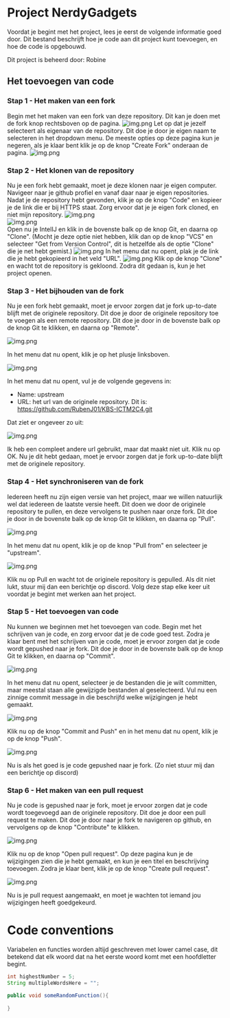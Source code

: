 # Project NerdyGadgets
Voordat je begint met het project, lees je eerst de volgende informatie goed door.
Dit bestand beschrijft hoe je code aan dit project kunt toevoegen, en hoe de code is opgebouwd.

Dit project is beheerd door: Robine 

## Het toevoegen van code

### Stap 1 - Het maken van een fork

Begin met het maken van een fork van deze repository. Dit kan je doen met de fork knop rechtsboven op de pagina.
![img.png](src/main/resources/readmeImages/img.png)
Let op dat je jezelf selecteert als eigenaar van de repository. Dit doe je door je eigen naam te selecteren in het dropdown menu.
De meeste opties op deze pagina kun je negeren, als je klaar bent klik je op de knop "Create Fork" onderaan de pagina.
![img.png](src/main/resources/readmeImages/createFork.png)

### Stap 2 - Het klonen van de repository

Nu je een fork hebt gemaakt, moet je deze klonen naar je eigen computer. 
Navigeer naar je github profiel en vanaf daar naar je eigen repositories.
Nadat je de repository hebt gevonden, klik je op de knop "Code" en kopieer je de link die er bij HTTPS staat.
Zorg ervoor dat je je eigen fork cloned, en niet mijn repository.
![img.png](src/main/resources/readmeImages/urlKopieëren.png) \
![img.png](src/main/resources/readmeImages/https.png) \
Open nu je IntelIJ en klik in de bovenste balk op de knop Git, en daarna op "Clone". (Mocht je deze optie niet hebben, 
klik dan op de knop "VCS" en selecteer "Get from Version Control", dit is hetzelfde als de optie "Clone" die je net hebt gemist.)
![img.png](src/main/resources/readmeImages/clone.png)
In het menu dat nu opent, plak je de link die je hebt gekopieerd in het veld "URL".
![img.png](src/main/resources/readmeImages/cloneurl.png)
Klik op de knop "Clone" en wacht tot de repository is gekloond.
Zodra dit gedaan is, kun je het project openen.

### Stap 3 - Het bijhouden van de fork

Nu je een fork hebt gemaakt, moet je ervoor zorgen dat je fork up-to-date blijft met de originele repository.
Dit doe je door de originele repository toe te voegen als een remote repository.
Dit doe je door in de bovenste balk op de knop Git te klikken, en daarna op "Remote".

![img.png](src/main/resources/readmeImages/manageRemotes.png)

In het menu dat nu opent, klik je op het plusje linksboven.

![img.png](src/main/resources/readmeImages/plusje.png) 

In het menu dat nu opent, vul je de volgende gegevens in:
- Name: upstream 
- URL: het url van de originele repository. Dit is: https://github.com/RubenJ01/KBS-ICTM2C4.git

Dat ziet er ongeveer zo uit: 

![img.png](src/main/resources/readmeImages/upstream.png) 

Ik heb een compleet andere url gebruikt, maar dat maakt niet uit. Klik nu op OK.
Nu je dit hebt gedaan, moet je ervoor zorgen dat je fork up-to-date blijft met de originele repository.

### Stap 4 - Het synchroniseren van de fork

Iedereen heeft nu zijn eigen versie van het project, maar we willen natuurlijk wel dat iedereen de laatste versie heeft.
Dit doen we door de originele repository te pullen, en deze vervolgens te pushen naar onze fork.
Dit doe je door in de bovenste balk op de knop Git te klikken, en daarna op "Pull".

![img.png](src/main/resources/readmeImages/pull.png) 

In het menu dat nu opent, klik je op de knop "Pull from" en selecteer je "upstream".

![img.png](src/main/resources/readmeImages/pullUpstream.png) 

Klik nu op Pull en wacht tot de originele repository is gepulled. Als dit niet lukt, stuur mij dan een berichtje op discord.
Volg deze stap elke keer uit voordat je begint met werken aan het project.

### Stap 5 - Het toevoegen van code

Nu kunnen we beginnen met het toevoegen van code.
Begin met het schrijven van je code, en zorg ervoor dat je de code goed test.
Zodra je klaar bent met het schrijven van je code, moet je ervoor zorgen dat je code wordt gepushed naar je fork.
Dit doe je door in de bovenste balk op de knop Git te klikken, en daarna op "Commit".

![img.png](src/main/resources/readmeImages/commit.png)

In het menu dat nu opent, selecteer je de bestanden die je wilt committen, 
maar meestal staan alle gewijzigde bestanden al geselecteerd. Vul nu een zinnige commit message in die beschrijfd welke
wijzigingen je hebt gemaakt.

![img.png](src/main/resources/readmeImages/desc.png)

Klik nu op de knop "Commit and Push" en in het menu dat nu opent, klik je op de knop "Push".

![img.png](src/main/resources/readmeImages/push.png)

Nu is als het goed is je code gepushed naar je fork. (Zo niet stuur mij dan een berichtje op discord)

### Stap 6 - Het maken van een pull request

Nu je code is gepushed naar je fork, moet je ervoor zorgen dat je code wordt toegevoegd aan de originele repository.
Dit doe je door een pull request te maken. Dit doe je door naar je fork te navigeren op github, en vervolgens op de knop "Contribute" te klikken.

![img.png](src/main/resources/readmeImages/contribute.png)

Klik nu op de knop "Open pull request". Op deze pagina kun je de wijzigingen zien die je hebt gemaakt, en kun je een titel en beschrijving toevoegen.
Zodra je klaar bent, klik je op de knop "Create pull request".

![img.png](src/main/resources/readmeImages/createPr.png)

Nu is je pull request aangemaakt, en moet je wachten tot iemand jou wijzigingen heeft goedgekeurd.

# Code conventions

Variabelen en functies worden altijd geschreven met lower camel case, dit betekend dat elk woord dat na het eerste woord 
komt met een hoofdletter begint.
```java
int highestNumber = 5;
String multipleWordsHere = "";

public void someRandomFunction(){
    
}
```

